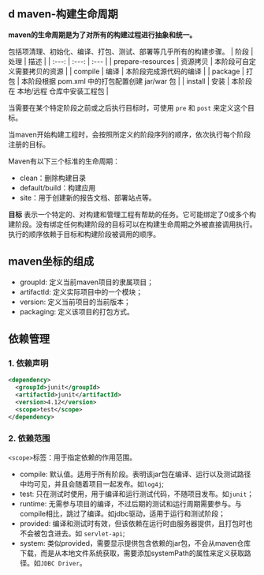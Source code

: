## d maven-构建生命周期
**maven的生命周期是为了对所有的构建过程进行抽象和统一。**

包括项清理、初始化、编译、打包、测试、部署等几乎所有的构建步骤。
| 阶段  | 处理 | 描述 |
| :---: | :---: | :--- |
| prepare-resources | 资源拷贝 | 本阶段可自定义需要拷贝的资源 |
| compile | 编译 | 本阶段完成源代码的编译 |
| package | 打包 | 本阶段根据 pom.xml 中的打包配置创建 jar/war 包 |
| install | 安装 | 本阶段在 本地/远程 仓库中安装工程包 |

当需要在某个特定阶段之前或之后执行目标时，可使用 `pre` 和 `post` 来定义这个目标。

当maven开始构建工程时，会按照所定义的阶段序列的顺序，依次执行每个阶段注册的目标。

Maven有以下三个标准的生命周期：
- clean：删除构建目录
- default/build：构建应用
- site：用于创建新的报告文档、部署站点等。

**目标** 表示一个特定的、对构建和管理工程有帮助的任务。它可能绑定了0或多个构建阶段。没有绑定任何构建阶段的目标可以在构建生命周期之外被直接调用执行。
执行的顺序依赖于目标和构建阶段被调用的顺序。

## maven坐标的组成
- groupId: 定义当前maven项目的隶属项目；
- artifactId: 定义实际项目中的一个模块；
- version: 定义当前项目的当前版本；
- packaging: 定义该项目的打包方式。

## 依赖管理
### 1. 依赖声明
```xml
<dependency>
  <groupId>junit</groupId>
  <artifactId>junit</artifactId>
  <version>4.12</version>
  <scope>test</scope>
</dependency>
```
### 2. 依赖范围
`<scope>`标签：用于指定依赖的作用范围。
- compile: 默认值。适用于所有阶段。表明该jar包在编译、运行以及测试路径中均可见，并且会随着项目一起发布。如`log4j`;
- test: 只在测试时使用，用于编译和运行测试代码，不随项目发布。如`junit`；
- runtime: 无需参与项目的编译，不过后期的测试和运行周期需要参与。与compile相比，跳过了编译。如jdbc驱动，适用于运行和测试阶段；
- provided: 编译和测试时有效，但该依赖在运行时由服务器提供，且打包时也不会被包含进去。如 `servlet-api`;
- system: 类似provided，需要显示提供包含依赖的jar包，不会从maven仓库下载，而是从本地文件系统获取，需要添加systemPath的属性来定义获取路径。如`JDBC Driver`。
